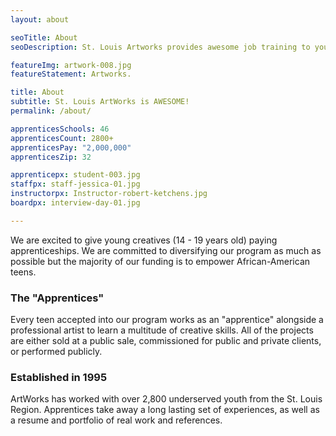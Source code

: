 ```yaml
---
layout: about

seoTitle: About
seoDescription: St. Louis Artworks provides awesome job training to young St. Louis creatives

featureImg: artwork-008.jpg
featureStatement: Artworks.

title: About
subtitle: St. Louis ArtWorks is AWESOME!
permalink: /about/

apprenticesSchools: 46
apprenticesCount: 2800+
apprenticesPay: "2,000,000"
apprenticesZip: 32

apprenticepx: student-003.jpg
staffpx: staff-jessica-01.jpg
instructorpx: Instructor-robert-ketchens.jpg
boardpx: interview-day-01.jpg

---
```


We are excited to give young creatives (14 - 19 years old) paying apprenticeships. We are committed to diversifying our program as much as possible but the majority of our funding is to empower African-American teens.

### The "Apprentices"
Every teen accepted into our program works as an "apprentice" alongside a professional artist to learn a multitude of creative skills. All of the projects are either sold at a public sale, commissioned for public and private clients, or performed publicly.

### Established in 1995  
ArtWorks has worked with over 2,800 underserved youth from the St. Louis Region. Apprentices take away a long lasting set of experiences, as well as a resume and portfolio of real work and references.
